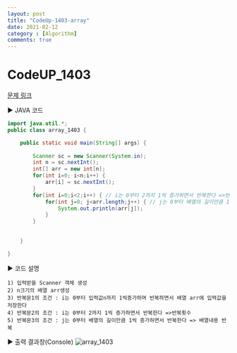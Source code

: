 ```yaml
---
layout: post
title: "CodeUp-1403-array"
date: 2021-02-12
category : [Algorithm]
comments: true
---
```


# CodeUP_1403

[문제 링크](https://www.codeup.kr/problem.php?id=1403)

▶ JAVA 코드 

```java
import java.util.*;
public class array_1403 {

	public static void main(String[] args) {
		
		Scanner sc = new Scanner(System.in);
		int n = sc.nextInt();
		int[] arr = new int[n];
		for(int i=0; i<n;i++) {
			arr[i] = sc.nextInt();
		}
		for(int i=0;i<2;i++) { // i는 0부터 2까지 1씩 증가하면서 반복한다 =>반복횟수
			for(int j=0; j<arr.length;j++) { // j는 0부터 배열의 길이만큼 1씩 증가하면서 반복한다 => 배열내용 반복
				System.out.println(arr[j]);
			}
		}
		
		
	}

}
```

▶ 코드 설명

    1) 입력받을 Scanner 객체 생성
    2) n크기의 배열 arr생성
	3) 반복문1의 조건 : i는 0부터 입력값n까지 1씩증가하며 반복하면서 배열 arr에 입력값을 저장한다
	4) 반복문2의 조건 : i는 0부터 2까지 1씩 증가하면서 반복한다 =>반복횟수
	5) 반복문3의 조건 : j는 0부터 배열의 길이만큼 1씩 증가하면서 반복한다 => 배열내용 반복
	
	
	

▶ 출력 결과창(Console)
![array_1403](https://user-images.githubusercontent.com/65608960/107737774-96cca900-6d48-11eb-9819-09d288522171.JPG)
